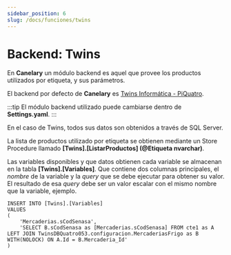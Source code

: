 ```yaml
---
sidebar_position: 6
slug: /docs/funciones/twins
---
```


# Backend: Twins

En **Canelary** un módulo backend es aquel que provee los productos utilizados por etiqueta, y sus parámetros.

El backend por defecto de **Canelary** es [Twins Informática - PiQuatro](https://twins.com.ar/).

:::tip
El módulo backend utilizado puede cambiarse dentro de **Settings.yaml**.
:::

En el caso de Twins, todos sus datos son obtenidos a través de SQL Server.

La lista de productos utilizado por etiqueta se obtienen mediante un Store Procedure llamado **[Twins].[ListarProductos] (@Etiqueta nvarchar)**.

Las variables disponibles y que datos obtienen cada variable se almacenan en la tabla **[Twins].[Variables]**. Que contiene dos columnas principales, el _nombre_ de la variable y la _query_ que se debe ejecutar para obtener su valor. El resultado de esa _query_ debe ser un valor escalar con el mismo nombre que la variable, ejemplo.

```
INSERT INTO [Twins].[Variables]
VALUES
(
    'Mercaderias.sCodSenasa',
    'SELECT B.sCodSenasa as [Mercaderias.sCodSenasa] FROM cte1 as A LEFT JOIN TwinsDBQuatro053.configuracion.MercaderiasFrigo as B WITH(NOLOCK) ON A.Id = B.Mercaderia_Id'
)
```
